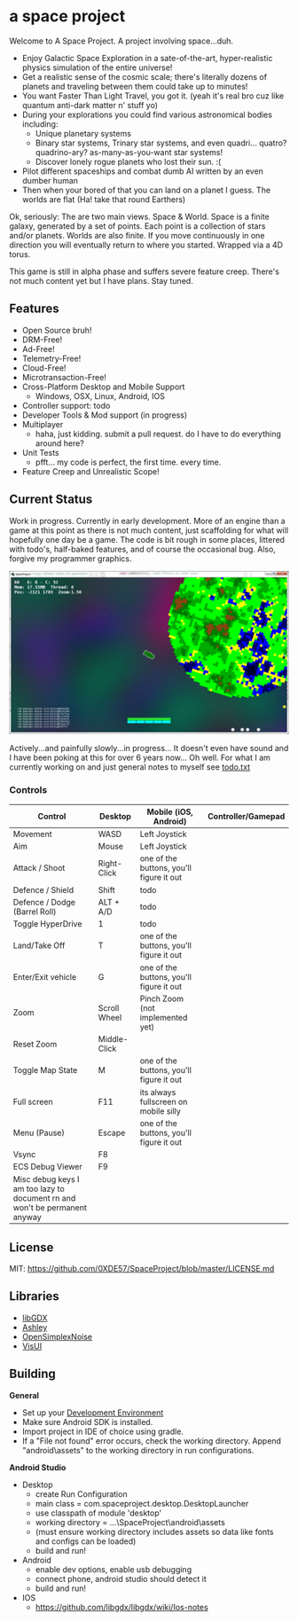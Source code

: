 # a space project
Welcome to A Space Project. A project involving space...duh.
* Enjoy Galactic Space Exploration in a sate-of-the-art, hyper-realistic physics simulation of the entire universe!
* Get a realistic sense of the cosmic scale; there's literally dozens of planets and traveling between them could take up to minutes!
* You want Faster Than Light Travel, you got it. (yeah it's real bro cuz like quantum anti-dark matter n' stuff yo)
* During your explorations you could find various astronomical bodies including:
    * Unique planetary systems
    * Binary star systems, Trinary star systems, and even quadri... quatro? quadrino-ary? as-many-as-you-want star systems!
    * Discover lonely rogue planets who lost their sun. :(
* Pilot different spaceships and combat dumb AI written by an even dumber human
* Then when your bored of that you can land on a planet I guess. The worlds are flat (Ha! take that round Earthers)

Ok, seriously: The are two main views. Space & World.
Space is a finite galaxy, generated by a set of points. Each point is a collection of stars and/or planets.
Worlds are also finite. If you move continuously in one direction you will eventually return to where you started. Wrapped via a 4D torus.

This game is still in alpha phase and suffers severe feature creep. There's not much content yet but I have plans. Stay tuned.


## Features
* Open Source bruh!
* DRM-Free!
* Ad-Free!
* Telemetry-Free!
* Cloud-Free!
* Microtransaction-Free!
* Cross-Platform Desktop and Mobile Support
  * Windows, OSX, Linux, Android, IOS
* Controller support: todo
* Developer Tools & Mod support (in progress)
* Multiplayer
  * haha, just kidding. submit a pull request. do I have to do everything around here?
* Unit Tests
  * pfft... my code is perfect, the first time. every time.
* Feature Creep and Unrealistic Scope!


## Current Status
Work in progress. Currently in early development. More of an engine than a game at this point as there is not much content, just scaffolding for what will hopefully one day be a game. The code is bit rough in some places, littered with todo's, half-baked features, and of course the occasional bug. Also, forgive my programmer graphics.


![screenshot](/Capture.PNG?raw=true)

Actively...and painfully slowly...in progress... It doesn't even have sound and I have been poking at this for over 6 years now... Oh well. For what I am currently working on and just general notes to myself see [todo.txt](https://github.com/0XDE57/SpaceProject/blob/master/todo.txt)


### Controls
| Control                        | Desktop      | Mobile (iOS, Android)                    | Controller/Gamepad |
|------------------------------- | ------------ | ---------------------------------------- | ------------------ |
| Movement                       | WASD         | Left Joystick                            |                    |
| Aim                            | Mouse        | Left Joystick                            |                    |
| Attack / Shoot                 | Right-Click  | one of the buttons, you'll figure it out |                    |
| Defence / Shield               | Shift        | todo                                     |                    |
| Defence / Dodge (Barrel Roll)  | ALT + A/D    | todo                                     |                    |
| Toggle HyperDrive              | 1            | todo                                     |                    |
| Land/Take Off                  | T            | one of the buttons, you'll figure it out |                    |
| Enter/Exit vehicle             | G            | one of the buttons, you'll figure it out |                    |
| Zoom                           | Scroll Wheel | Pinch Zoom (not implemented yet)         |                    |
| Reset Zoom                     | Middle-Click |                                          |                    |
| Toggle Map State               | M            | one of the buttons, you'll figure it out |                    |
| Full screen                    | F11          | its always fullscreen on mobile silly    |                    |
| Menu (Pause)                   | Escape       | one of the buttons, you'll figure it out |                    |
| Vsync                          | F8           |                                          |                    |
| ECS Debug Viewer               | F9           |                                          |                    |
| Misc debug keys I am too lazy to document rn and won't be permanent anyway               |                    |


## License
   MIT: https://github.com/0XDE57/SpaceProject/blob/master/LICENSE.md

## Libraries
- [libGDX](https://github.com/libgdx/libgdx)
- [Ashley](https://github.com/libgdx/ashley/wiki)
- [OpenSimplexNoise](https://gist.github.com/KdotJPG/b1270127455a94ac5d19)
- [VisUI](https://github.com/kotcrab/vis-ui)


## Building
**General**
* Set up your [Development Environment](https://libgdx.badlogicgames.com/documentation/gettingstarted/Setting%20Up.html)
* Make sure Android SDK is installed.
* Import project in IDE of choice using gradle.
* If a "File not found" error occurs, check the working directory. Append "android\assets" to the working directory in run configurations.


**Android Studio**
* Desktop
  * create Run Configuration
  * main class = com.spaceproject.desktop.DesktopLauncher
  * use classpath of module 'desktop'
  * working directory = ...\SpaceProject\android\assets
  * (must ensure working directory includes assets so data like fonts and configs can be loaded)
  * build and run!
* Android
  * enable dev options, enable usb debugging
  * connect phone, android studio should detect it
  * build and run!
* IOS
  * https://github.com/libgdx/libgdx/wiki/Ios-notes


